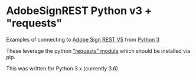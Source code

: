 # AdobeSignREST Python v3 + "requests"

Examples of connecting to [Adobe Sign REST V5](https://secure.na1.echosign.com/public/docs/restapi/v5) from [Python 3](https://www.python.org/downloads/)

These leverage the python ["requests" module](http://docs.python-requests.org/en/master/) which should be installed via pip.

This was written for Python 3.x (currently 3.6)

